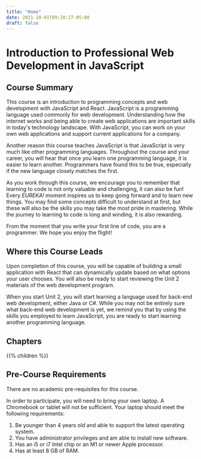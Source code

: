 ```yaml
---
title: "Home"
date: 2021-10-01T09:28:27-05:00
draft: false
---
```

# Introduction to Professional Web Development in JavaScript

## Course Summary

This course is an introduction to programming concepts and web development with JavaScript and React. JavaScript is a programming language used commonly for web development. Understanding how the internet works and being able to create web applications are important skills in today's technology landscape. With JavaScript, you can work on your own web applications and support current applications for a company.

Another reason this course teaches JavaScript is that JavaScript is very much like other programming languages. Throughout the course and your career, you will hear that once you learn one programming language, it is easier to learn another. Programmers have found this to be true, especially if the new language closely matches the first.

As you work through this course, we encourage you to remember that learning to code is not only valuable and challenging, it can also be fun! Every *EUREKA!* moment inspires us to keep going forward and to learn new things. You may find some concepts difficult to understand at first, but these will also be the skills you may take the most pride in mastering. While the journey to learning to code is long and winding, it is also rewarding.

From the moment that you write your first line of code, you are a programmer. We hope you enjoy the flight!

## Where this Course Leads

Upon completion of this course, you will be capable of building a small application with React that can dynamically update based on what options your user chooses. You will also be ready to start reviewing the Unit 2 materials of the web development program. 

When you start Unit 2, you will start learning a language used for back-end web development, either Java or C#. While you may not be entirely sure what back-end web development is yet, we remind you that by using the skills you employed to learn JavaScript, you are ready to start learning another programming language.

## Chapters

{{% children %}}

## Pre-Course Requirements

There are no academic pre-requisites for this course.

In order to participate, you will need to bring your own laptop. A Chromebook or tablet will not be sufficient. 
Your laptop should meet the following requirements:

1. Be younger than 4 years old and able to support the latest operating system.
1. You have administrator privileges and am able to install new software.
1. Has an i5 or i7 Intel chip or an M1 or newer Apple processor.
1. Has at least 8 GB of RAM.

